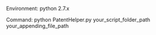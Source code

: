 
Environment: python 2.7.x 

Command: python PatentHelper.py your_script_folder_path your_appending_file_path 



